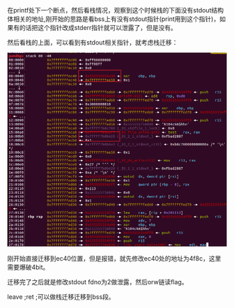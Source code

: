 在printf处下一个断点，然后看栈情况，观察到这个时候栈的下面没有stdout结构体相关的地址,刚开始的思路是看bss上有没有stdout指针(print用到这个指针)，如果有的话把这个指针改成stderr指针就可以泄露了，但是没有。  

然后看栈的上面，可以看到有stdout相关指针，就考虑栈迁移：  

![](img/0.png)

刚开始直接迁移到ec40位置，但是报错，就先修改ec40处的地址为4f8c，这里需要爆破4bit。  

迁移完了之后就是修改stdout fdno为2做泄露，然后orw链读flag。  

leave ;ret ;可以做栈迁移迁移到bss段。
